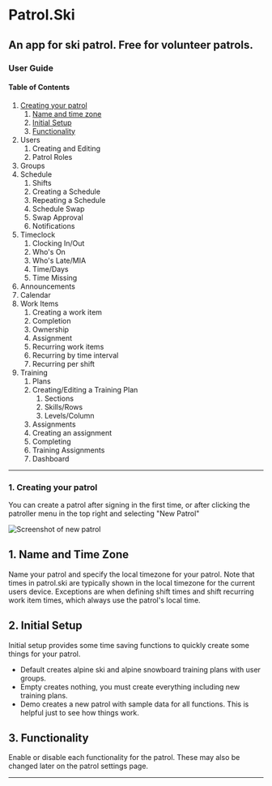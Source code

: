 # Patrol.Ski
## An app for ski patrol.  Free for volunteer patrols.
### User Guide

#### Table of Contents
1. [Creating your patrol](#creating-your-patrol)
	1. [Name and time zone](#name-and-time-zone)
	2. [Initial Setup](#initial-setup)
	3. [Functionality](#functionality)
2. Users
	1. Creating and Editing
	2. Patrol Roles
3. Groups
4. Schedule
	1. Shifts
	2. Creating a Schedule
	3. Repeating a Schedule
	4. Schedule Swap
	5. Swap Approval
	6. Notifications
5. Timeclock
	1. Clocking In/Out
	2. Who's On
	3. Who's Late/MIA
	2. Time/Days
	3. Time Missing
6. Announcements
7. Calendar
8. Work Items
	1. Creating a work item
	2. Completion
	3. Ownership
	4. Assignment
	5. Recurring work items
	6. Recurring by time interval
	7. Recurring per shift
9. Training
	1. Plans
	2. Creating/Editing a Training Plan
		1. Sections
		2. Skills/Rows
		3. Levels/Column
	3. Assignments
	4. Creating an assignment
	5. Completing
	6. Training Assignments
	7. Dashboard
	
---

### 1. Creating your patrol

You can create a patrol after signing in the first time, or after clicking the patroller menu in the top right and selecting "New Patrol" 

![Screenshot of new patrol](screenshot({url:'#/app/admin/new-patrol',element:'#new-patrol'}))

## 1. Name and Time Zone

Name your patrol and specify the local timezone for your patrol.  Note that times in patrol.ski are typically shown in the local timezone for the current users device.  Exceptions are when defining shift times and shift recurring work item times, which always use the patrol's local time.

## 2. Initial Setup

Initial setup provides some time saving functions to quickly create some things for your patrol.  
 - Default creates alpine ski and alpine snowboard training plans with user groups.
 - Empty creates nothing, you must create everything including new training plans.
 - Demo creates a new patrol with sample data for all functions.   This is helpful just to see how things work.

## 3. Functionality

Enable or disable each functionality for the patrol.  These may also be changed later on the patrol settings page.

---
